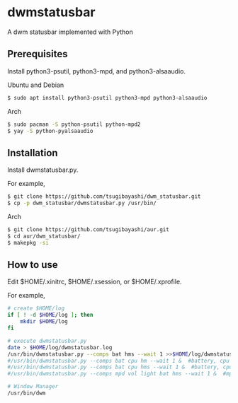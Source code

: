 # dwmstatusbar
A dwm statusbar implemented with Python

## Prerequisites

Install python3-psutil, python3-mpd, and python3-alsaaudio.

Ubuntu and Debian
```bash
$ sudo apt install python3-psutil python3-mpd python3-alsaaudio
```

Arch
```bash
$ sudo pacman -S python-psutil python-mpd2
$ yay -S python-pyalsaaudio
```

## Installation

Install dwmstatusbar.py.

For example,
```bash
$ git clone https://github.com/tsugibayashi/dwm_statusbar.git
$ cp -p dwm_statusbar/dwmstatusbar.py /usr/bin/
```

Arch
```bash
$ git clone https://github.com/tsugibayashi/aur.git
$ cd aur/dwm_statusbar/
$ makepkg -si
```

## How to use

Edit $HOME/.xinitrc, $HOME/.xsession, or $HOME/.xprofile.

For example,
```bash
# create $HOME/log
if [ ! -d $HOME/log ]; then
    mkdir $HOME/log
fi

# execute dwmstatusbar.py
date > $HOME/log/dwmstatusbar.log
/usr/bin/dwmstatusbar.py --comps bat hms --wait 1 >>$HOME/log/dwmstatusbar.log 2>&1 &  #battery and date(yyyy-MM-dd HH:mm:ss)
#/usr/bin/dwmstatusbar.py --comps bat cpu hm --wait 1 &  #battery, cpu temp., and date(yyyy-MM-dd HH:mm)
#/usr/bin/dwmstatusbar.py --comps bat cpu hms --wait 1 &  #battery, cpu temp., and date(yyyy-MM-dd HH:mm:ss)
#/usr/bin/dwmstatusbar.py --comps mpd vol light bat hms --wait 1 &  #mpd status, audio volume, brightness, battery, and date(yyyy-MM-dd HH:mm:ss)

# Window Manager
/usr/bin/dwm
```

